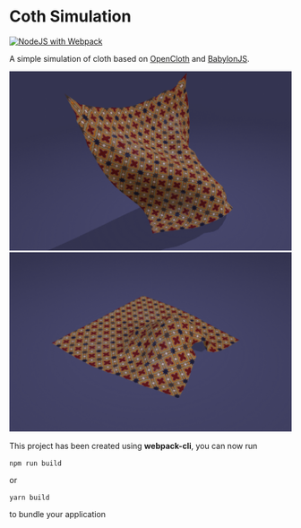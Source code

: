 # Coth Simulation

[![NodeJS with Webpack](https://github.com/BarthPaleologue/babylonjs-template/actions/workflows/webpack.yml/badge.svg)](https://github.com/BarthPaleologue/babylonjs-template/actions/workflows/webpack.yml)

A simple simulation of cloth based on [OpenCloth](https://github.com/BarthPaleologue/opencloth) and [BabylonJS](https://www.babylonjs.com/).

![Screenshot](./cover/cover2.png)
![Screenshot](./cover/cover1.png)

This project has been created using **webpack-cli**, you can now run

```
npm run build
```

or

```
yarn build
```

to bundle your application
